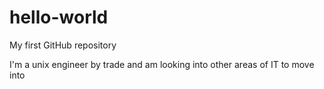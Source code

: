 # hello-world
My first GitHub repository

I'm a unix engineer by trade and am looking into other areas of IT to move into
